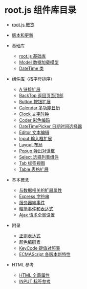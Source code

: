 # root.js 组件库目录

* [root.js 概览](/root.js/overview.md)
* [版本和更新](/root.js/version.md)

* 基础库
    + [root.js 基础库](/root.js/root.md)
    + [Model 数据加载模型](/root.js/model.md)
    + [DateTime 类](/root.js/datetime.md)
    
* 组件库（按字母排序）
    + [A 链接扩展](/root.js/anchor.md)
    + [BackTop 返回页面顶部](/root.js/backtop.md)
    + [Button 按钮扩展](/root.js/button.md)
    + [Calendar 多功能日历](/root.js/calendar.md)
    + [Clock 文字时钟](/root.js/clock.md)
    + [Coder 彩色编码](/root.js/coder.md)    
    + [DateTimePicker 日期时间选择器](/root.js/datetimepicker.md)
    + [Editor 文本编辑](/root.js/editor.js)
    + [Input 输入框扩展](/root.js/input.md)
    + [Layout 布局](/root.js/layout.md)
    + [Popup 弹出对话框](/root.js/popup.md)
    + [Select 选择列表组件](/root.js/select.md)
    + [Tab 标签视图](/root.js/tab.md)
    + [Table 表格扩展](/root.js/table.md)

* 基本概念
    + [与数据相关的扩展属性](/root.js/data.md)
    + [Express 字符串](/root.js/express.md)
    + [服务器端事件](/root.js/server.md)
    + [精简事件和表达式](/root.js/event.md)
    + [Ajax 请求全局设置](/root.js/ajax.md)

* 附录
    + [正则表达式](/root.js/regex.md)
    + [颜色编码表](/root.js/colors.md)
    + [KeyCode 键值对照表](/root.js/keycodes.md)
    + [ECMAScript 各版本新特性](/root.js/es.md)

* HTML 参考
    + [HTML 全局属性](/root.js/html.md)
    + [INPUT 标签参考](/root.js/input-native.md)